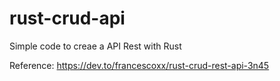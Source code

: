 # rust-crud-api

Simple code to creae a API Rest with Rust

Reference: https://dev.to/francescoxx/rust-crud-rest-api-3n45
